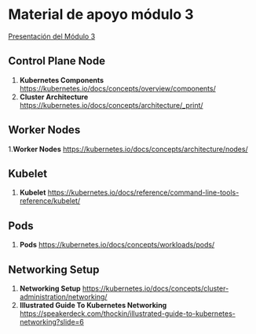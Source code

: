 # Material de apoyo módulo 3

[Presentación del Módulo 3](https://1drv.ms/p/s!AoX_zvfKf0RXj8sRtS7ZLd49HMP4sA?e=3HGrGT "Presentación")

## Control Plane Node

1. **Kubernetes Components** https://kubernetes.io/docs/concepts/overview/components/
2. **Cluster Architecture** https://kubernetes.io/docs/concepts/architecture/_print/

## Worker Nodes

1.**Worker Nodes** https://kubernetes.io/docs/concepts/architecture/nodes/ 

## Kubelet

1. **Kubelet** https://kubernetes.io/docs/reference/command-line-tools-reference/kubelet/ 

## Pods

1. **Pods** https://kubernetes.io/docs/concepts/workloads/pods/ 

## Networking Setup

1. **Networking Setup** https://kubernetes.io/docs/concepts/cluster-administration/networking/ 
2. **Illustrated Guide To Kubernetes Networking** https://speakerdeck.com/thockin/illustrated-guide-to-kubernetes-networking?slide=6 
